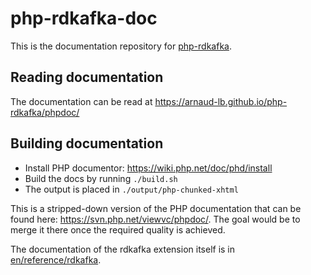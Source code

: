 # php-rdkafka-doc

This is the documentation repository for [php-rdkafka](https://github.com/arnaud-lb/php-rdkafka).

## Reading documentation

The documentation can be read at https://arnaud-lb.github.io/php-rdkafka/phpdoc/

## Building documentation

- Install PHP documentor: https://wiki.php.net/doc/phd/install
- Build the docs by running ``./build.sh``
- The output is placed in ``./output/php-chunked-xhtml``

This is a stripped-down version of the PHP documentation that can be found here:
https://svn.php.net/viewvc/phpdoc/. The goal would be to merge it there
once the required quality is achieved.

The documentation of the rdkafka extension itself is in [en/reference/rdkafka](https://github.com/arnaud-lb/php-rdkafka-doc/tree/master/en/reference/rdkafka).
